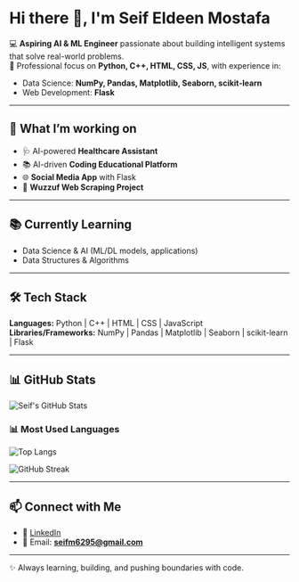 # Hi there 👋, I'm Seif Eldeen Mostafa  

💻 **Aspiring AI & ML Engineer** passionate about building intelligent systems that solve real-world problems.  
🎯 Professional focus on **Python, C++, HTML, CSS, JS**, with experience in:  
- Data Science: **NumPy, Pandas, Matplotlib, Seaborn, scikit-learn**  
- Web Development: **Flask**  

---

## 🚀 What I’m working on  
- 🩺 AI-powered **Healthcare Assistant**  
- 📚 AI-driven **Coding Educational Platform**  
- 🌐 **Social Media App** with Flask  
- 🔎 **Wuzzuf Web Scraping Project**  

---

## 📚 Currently Learning  
- Data Science & AI (ML/DL models, applications)  
- Data Structures & Algorithms  

---

## 🛠 Tech Stack  
**Languages:** Python | C++ | HTML | CSS | JavaScript  
**Libraries/Frameworks:** NumPy | Pandas | Matplotlib | Seaborn | scikit-learn | Flask  

---

## 📊 GitHub Stats  

![Seif's GitHub Stats](https://github-readme-stats.vercel.app/api?username=Vseif1011&show_icons=true&theme=tokyonight)  

### 📊 Most Used Languages
![Top Langs](https://github-readme-stats.vercel.app/api/top-langs/?username=your_github_username&layout=compact&theme=tokyonight)


![GitHub Streak](https://streak-stats.demolab.com?user=Vseif1011&theme=tokyonight)  
 

---

## 📫 Connect with Me  
- 💼 [LinkedIn](https://www.linkedin.com/in/seif-eldeen-mostafa-4a6800332/)  
- 📧 Email: **seifm6295@gmail.com**  

---
✨ Always learning, building, and pushing boundaries with code.

